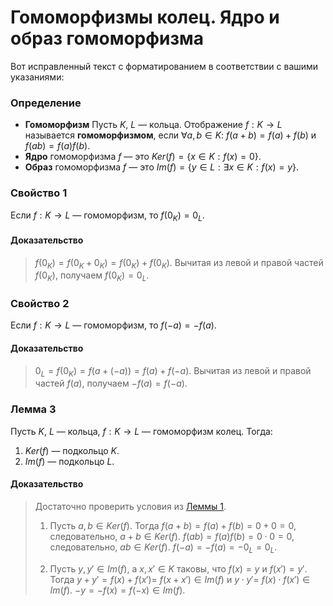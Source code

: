 # Гомоморфизмы колец. Ядро и образ гомоморфизма

Вот исправленный текст с форматированием в соответствии с вашими указаниями:

### **Определение**

+ **Гомоморфизм**
  Пусть $K$, $L$ — кольца. Отображение $f : K \to L$ называется **гомоморфизмом**,
  если $\forall a, b \in K$:
  $f(a + b) = f(a) + f(b)$ и $f(ab) = f(a)f(b)$.
+ **Ядро** гомоморфизма $f$ — это $Ker(f) = \{ x \in K : f(x) = 0 \}$.
+ **Образ** гомоморфизма $f$ — это $Im(f) = \{ y \in L : \exists x \in K : f(x) = y \}$.

### **Свойство 1**

Если $f : K \to L$ — гомоморфизм, то $f(0_K) = 0_L$.

#### **Доказательство**

> $f(0_K) = f(0_K + 0_K) = f(0_K) + f(0_K)$.
> Вычитая из левой и правой частей $f(0_K)$, получаем $f(0_K) = 0_L$.

### **Свойство 2**

Если $f : K \to L$ — гомоморфизм, то $f(-a) = -f(a)$.

#### **Доказательство**

> $0_L = f(0_K) = f(a + (-a)) = f(a) + f(-a)$.
> Вычитая из левой и правой частей $f(a)$, получаем $-f(a) = f(-a)$.

### **Лемма 3**

Пусть $K$, $L$ — кольца, $f : K \to L$ — гомоморфизм колец. Тогда:

1) $Ker(f)$ — подкольцо $K$.
2) $Im(f)$ — подкольцо $L$.

#### **Доказательство**

> Достаточно проверить условия из [Леммы 1](3.md#лемма-1).
>
> 1. Пусть $a, b \in Ker(f)$.
>    Тогда $f(a + b) = f(a) + f(b) = 0 + 0 = 0$, следовательно, $a + b \in Ker(f)$.
>    $f(ab) = f(a)f(b) = 0 \cdot 0 = 0$, следовательно, $ab \in Ker(f)$.
>    $f(-a) = -f(a) = -0_L = 0_L$.
>
> 2) Пусть $y, y' \in Im(f)$, а $x, x' \in K$ таковы, что $f(x) = y$ и $f(x') = y'$.
>    Тогда $y + y' = f(x) + f(x') =$  $f(x + x') \in Im(f)$ и $y \cdot y' =$  $f(x) \cdot f(x') \in Im(f)$.
>    $-y = -f(x) = f(-x) \in Im(f)$.

